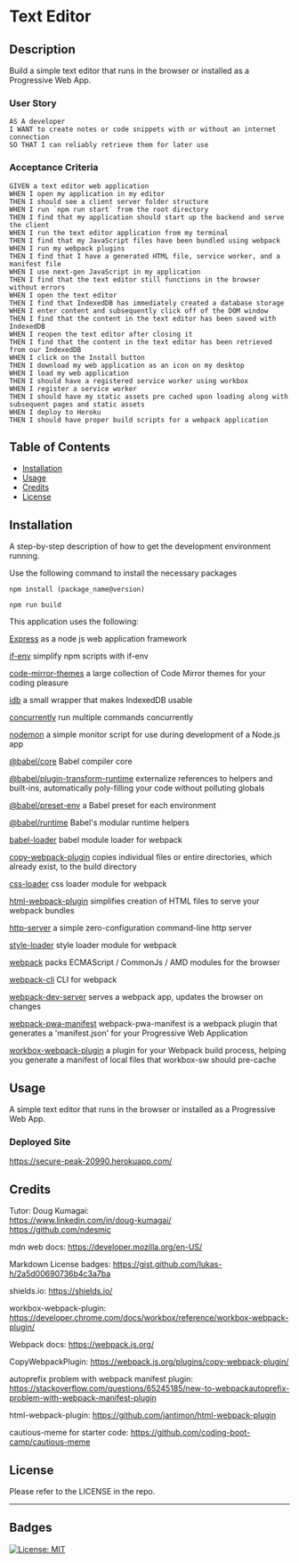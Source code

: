 # Text Editor

## Description

Build a simple text editor that runs in the browser or installed as a Progressive Web App.


### User Story

```
AS A developer
I WANT to create notes or code snippets with or without an internet connection
SO THAT I can reliably retrieve them for later use
```

### Acceptance Criteria

```
GIVEN a text editor web application
WHEN I open my application in my editor
THEN I should see a client server folder structure
WHEN I run `npm run start` from the root directory
THEN I find that my application should start up the backend and serve the client
WHEN I run the text editor application from my terminal
THEN I find that my JavaScript files have been bundled using webpack
WHEN I run my webpack plugins
THEN I find that I have a generated HTML file, service worker, and a manifest file
WHEN I use next-gen JavaScript in my application
THEN I find that the text editor still functions in the browser without errors
WHEN I open the text editor
THEN I find that IndexedDB has immediately created a database storage
WHEN I enter content and subsequently click off of the DOM window
THEN I find that the content in the text editor has been saved with IndexedDB
WHEN I reopen the text editor after closing it
THEN I find that the content in the text editor has been retrieved from our IndexedDB
WHEN I click on the Install button
THEN I download my web application as an icon on my desktop
WHEN I load my web application
THEN I should have a registered service worker using workbox
WHEN I register a service worker
THEN I should have my static assets pre cached upon loading along with subsequent pages and static assets
WHEN I deploy to Heroku
THEN I should have proper build scripts for a webpack application
```

## Table of Contents

- [Installation](#installation)
- [Usage](#usage)
- [Credits](#credits)
- [License](#license)

## Installation

A step-by-step description of how to get the development environment running.

Use the following command to install the necessary packages

```
npm install (package_name@version)

npm run build
```

This application uses the following:

[Express](https://www.npmjs.com/package/express/v/4.16.4) as a node js web application framework

[if-env](https://www.npmjs.com/package/if-env) simplify npm scripts with if-env

[code-mirror-themes](https://www.npmjs.com/package/code-mirror-themes) a large collection of Code Mirror themes for your coding pleasure

[idb](https://www.npmjs.com/package/idb) a small wrapper that makes IndexedDB usable

[concurrently](https://www.npmjs.com/package/concurrently) run multiple commands concurrently

[nodemon](https://www.npmjs.com/package/nodemon) a simple monitor script for use during development of a Node.js app

[@babel/core](https://www.npmjs.com/package/@babel/core) Babel compiler core

[@babel/plugin-transform-runtime](https://www.npmjs.com/package/@babel/plugin-transform-runtime) externalize references to helpers and built-ins, automatically poly-filling your code without polluting globals

[@babel/preset-env](https://www.npmjs.com/package/@babel/preset-env) a Babel preset for each environment

[@babel/runtime](https://www.npmjs.com/package/@babel/runtime) Babel's modular runtime helpers

[babel-loader](https://www.npmjs.com/package/babel-loader) babel module loader for webpack

[copy-webpack-plugin](https://www.npmjs.com/package/copy-webpack-plugin) copies individual files or entire directories, which already exist, to the build directory

[css-loader](https://www.npmjs.com/package/css-loader) css loader module for webpack

[html-webpack-plugin](https://www.npmjs.com/package/html-webpack-plugin) simplifies creation of HTML files to serve your webpack bundles

[http-server](https://www.npmjs.com/package/http-server) a simple zero-configuration command-line http server

[style-loader](https://www.npmjs.com/package/style-loader) style loader module for webpack

[webpack](https://www.npmjs.com/package/webpack) packs ECMAScript / CommonJs / AMD modules for the browser

[webpack-cli](https://www.npmjs.com/package/webpack-cli) CLI for webpack

[webpack-dev-server](https://www.npmjs.com/package/webpack-dev-server) serves a webpack app, updates the browser on changes

[webpack-pwa-manifest](https://www.npmjs.com/package/webpack-pwa-manifest) webpack-pwa-manifest is a webpack plugin that generates a 'manifest.json' for your Progressive Web Application

[workbox-webpack-plugin](https://www.npmjs.com/package/workbox-webpack-plugin) a plugin for your Webpack build process, helping you generate a manifest of local files that workbox-sw should pre-cache


## Usage

A simple text editor that runs in the browser or installed as a Progressive Web App.


### Deployed Site
https://secure-peak-20990.herokuapp.com/


## Credits

Tutor: Doug Kumagai:
<br />
https://www.linkedin.com/in/doug-kumagai/
<br />
https://github.com/ndesmic
<br />

mdn web docs: https://developer.mozilla.org/en-US/

Markdown License badges: https://gist.github.com/lukas-h/2a5d00690736b4c3a7ba

shields.io: https://shields.io/

workbox-webpack-plugin: https://developer.chrome.com/docs/workbox/reference/workbox-webpack-plugin/

Webpack docs: https://webpack.js.org/

CopyWebpackPlugin: https://webpack.js.org/plugins/copy-webpack-plugin/

autoprefix problem with webpack manifest plugin: https://stackoverflow.com/questions/65245185/new-to-webpackautoprefix-problem-with-webpack-manifest-plugin

html-webpack-plugin: https://github.com/jantimon/html-webpack-plugin

cautious-meme for starter code: https://github.com/coding-boot-camp/cautious-meme


## License

Please refer to the LICENSE in the repo.

---

## Badges

[![License: MIT](https://img.shields.io/badge/License-MIT-yellow.svg)](https://opensource.org/licenses/MIT)



